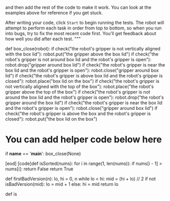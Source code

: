 

and then add the rest of the code to make it work. You can look at the examples above for reference if you get stuck.

After writing your code, click `Start` to begin running the tests.
The robot will attempt to perform each task in order from top to bottom, so when you run into bugs, try to fix the most recent code first.
You'll get feedback about how well you did after each test.
"""

def box_close(robot):
    if check("the robot's gripper is not vertically aligned with the box lid"):
        robot.put("the gripper above the box lid")
    if check("the robot's gripper is not around box lid and the robot's gripper is open"):
        robot.drop("gripper around box lid")
    if check("the robot's gripper is near the box lid and the robot's gripper is open"):
        robot.close("gripper around box lid")
    if check("the robot's gripper is above box lid and the robot's gripper is closed"):
        robot.place("box lid on the box")
    if check("the robot's gripper is not vertically aligned with the top of the box"):
        robot.place("the robot's gripper above the top of the box")
    if check("the robot's gripper is not around the box lid and the robot's gripper is open"):
        robot.drop("the robot's gripper around the box lid")
    if check("the robot's gripper is near the box lid and the robot's gripper is open"):
        robot.close("gripper around box lid")
    if check("the robot's gripper is above the box and the robot's gripper is closed"):
        robot.put("the box lid on the box")

# You can add helper code below here

if __name__ == '__main__':
    box_close(None)

[eod] [code]def isSorted(nums):
    for i in range(1, len(nums)):
        if nums[i - 1] > nums[i]:
            return False
    return True


def firstBadVersion(n):
    lo, hi = 0, n
    while lo < hi:
        mid = (hi + lo) // 2
        if not isBadVersion(mid):
            lo = mid + 1
        else:
            hi = mid
    return lo


def is